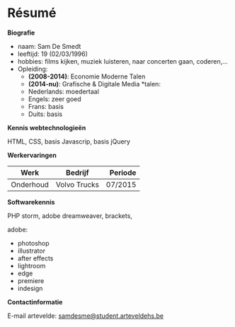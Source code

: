 # Résumé

**Biografie**
* naam: Sam De Smedt
* leeftijd: 19 (02/03/1996)
* hobbies: films kijken, muziek luisteren, naar concerten gaan, coderen,...
* Opleiding:
  * **(2008-2014)**: Economie Moderne Talen
  * **(2014-nu)**: Grafische & Digitale Media
*talen:
  * Nederlands: moedertaal
  * Engels: zeer goed
  * Frans: basis
  * Duits: basis
 	
**Kennis webtechnologieën**

HTML, CSS, basis Javascrip, basis jQuery

**Werkervaringen**

| Werk  | Bedrijf | Periode |
| ------------- | :-------------: | -------------: |
| Onderhoud  | Volvo Trucks | 07/2015 |


**Softwarekennis**

PHP storm, adobe dreamweaver, brackets,

adobe:
* photoshop 
* illustrator
* after effects
* lightroom
* edge
* premiere
* indesign

**Contactinformatie**

E-mail artevelde: samdesme@student.arteveldehs.be
